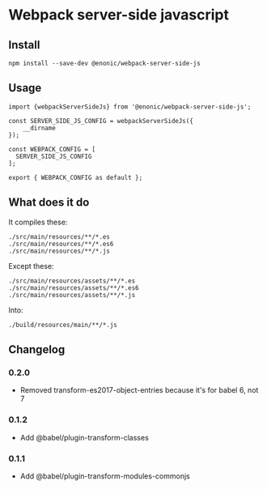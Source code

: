 # Webpack server-side javascript

## Install

```
npm install --save-dev @enonic/webpack-server-side-js
```

## Usage

```
import {webpackServerSideJs} from '@enonic/webpack-server-side-js';

const SERVER_SIDE_JS_CONFIG = webpackServerSideJs({
	__dirname
});

const WEBPACK_CONFIG = [
  SERVER_SIDE_JS_CONFIG
];

export { WEBPACK_CONFIG as default };
```

## What does it do

It compiles these:
```
./src/main/resources/**/*.es
./src/main/resources/**/*.es6
./src/main/resources/**/*.js
```

Except these:
```
./src/main/resources/assets/**/*.es
./src/main/resources/assets/**/*.es6
./src/main/resources/assets/**/*.js
```

Into:
```
./build/resources/main/**/*.js
```

## Changelog

### 0.2.0

* Removed transform-es2017-object-entries because it's for babel 6, not 7

### 0.1.2

* Add @babel/plugin-transform-classes

### 0.1.1

* Add @babel/plugin-transform-modules-commonjs
